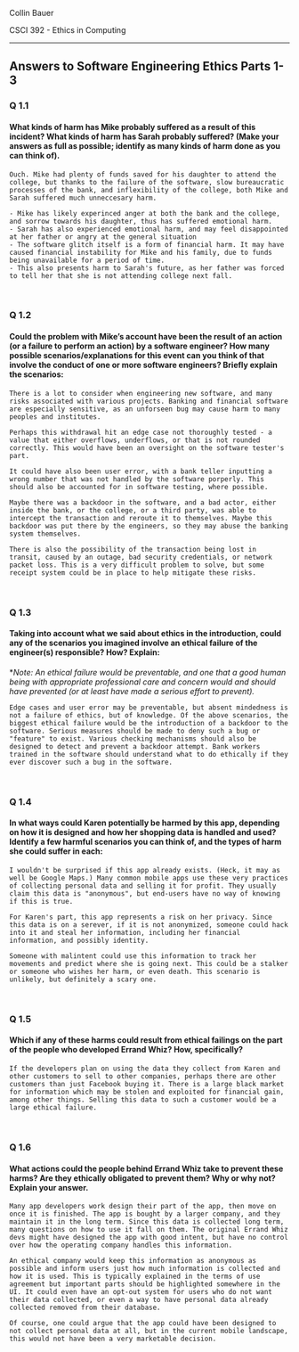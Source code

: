 Collin Bauer

CSCI 392 - Ethics in Computing

---

## Answers to Software Engineering Ethics Parts 1-3


### Q 1.1
#### What kinds of harm has Mike probably suffered as a result of this incident? What kinds of harm has Sarah probably suffered? (Make your answers as full as possible; identify as many kinds of harm done as you can think of).

    Ouch. Mike had plenty of funds saved for his daughter to attend the college, but thanks to the failure of the software, slow bureaucratic processes of the bank, and inflexibility of the college, both Mike and Sarah suffered much unneccesary harm.

    - Mike has likely experinced anger at both the bank and the college, and sorrow towards his daughter, thus has suffered emotional harm.
    - Sarah has also experienced emotional harm, and may feel disappointed at her father or angry at the general situation
    - The software glitch itself is a form of financial harm. It may have caused financial instability for Mike and his family, due to funds being unavailable for a period of time.
    - This also presents harm to Sarah's future, as her father was forced to tell her that she is not attending college next fall.

<br/>

### Q 1.2
#### Could the problem with Mike’s account have been the result of an action (or a failure to perform an action) by a software engineer? How many possible scenarios/explanations for this event can you think of that involve the conduct of one or more software engineers? Briefly explain the scenarios:

    There is a lot to consider when engineering new software, and many risks associated with various projects. Banking and financial software are especially sensitive, as an unforseen bug may cause harm to many peoples and institutes.

    Perhaps this withdrawal hit an edge case not thoroughly tested - a value that either overflows, underflows, or that is not rounded correctly. This would have been an oversight on the software tester's part.

    It could have also been user error, with a bank teller inputting a wrong number that was not handled by the software porperly. This should also be accounted for in software testing, where possible.

    Maybe there was a backdoor in the software, and a bad actor, either inside the bank, or the college, or a third party, was able to intercept the transaction and reroute it to themselves. Maybe this backdoor was put there by the engineers, so they may abuse the banking system themselves.

    There is also the possibility of the transaction being lost in transit, caused by an outage, bad security credentials, or network packet loss. This is a very difficult problem to solve, but some receipt system could be in place to help mitigate these risks.

<br/>

### Q 1.3
#### Taking into account what we said about ethics in the introduction, could any of the scenarios you imagined involve an ethical failure of the engineer(s) responsible? How? Explain:

**Note: An ethical failure would be preventable, and one that a good human being with appropriate professional care and concern would and should have prevented (or at least have made a serious effort to prevent).*

    Edge cases and user error may be preventable, but absent mindedness is not a failure of ethics, but of knowledge. Of the above scenarios, the biggest ethical failure would be the introduction of a backdoor to the software. Serious measures should be made to deny such a bug or "feature" to exist. Various checking mechanisms should also be designed to detect and prevent a backdoor attempt. Bank workers trained in the software should understand what to do ethically if they ever discover such a bug in the software.

<br/>

### Q 1.4
#### In what ways could Karen potentially be harmed by this app, depending on how it is designed and how her shopping data is handled and used? Identify a few harmful scenarios you can think of, and the types of harm she could suffer in each:

    I wouldn't be surprised if this app already exists. (Heck, it may as well be Google Maps.) Many common mobile apps use these very practices of collecting personal data and selling it for profit. They usually claim this data is "anonymous", but end-users have no way of knowing if this is true.

    For Karen's part, this app represents a risk on her privacy. Since this data is on a serever, if it is not anonymized, someone could hack into it and steal her information, including her financial information, and possibly identity.
    
    Someone with malintent could use this information to track her movements and predict where she is going next. This could be a stalker or someone who wishes her harm, or even death. This scenario is unlikely, but definitely a scary one.

<br/>

### Q 1.5
#### Which if any of these harms could result from ethical failings on the part of the people who developed Errand Whiz? How, specifically?

    If the developers plan on using the data they collect from Karen and other customers to sell to other companies, perhaps there are other customers than just Facebook buying it. There is a large black market for information which may be stolen and exploited for financial gain, among other things. Selling this data to such a customer would be a large ethical failure.

<br/>

### Q 1.6
####  What actions could the people behind Errand Whiz take to prevent these harms? Are they ethically obligated to prevent them? Why or why not? Explain your answer.

    Many app developers work design their part of the app, then move on once it is finished. The app is bought by a larger company, and they maintain it in the long term. Since this data is collected long term, many questions on how to use it fall on them. The original Errand Whiz devs might have designed the app with good intent, but have no control over how the operating company handles this information.
    
    An ethical company would keep this information as anonymous as possible and inform users just how much information is collected and how it is used. This is typically explained in the terms of use agreement but important parts should be highlighted somewhere in the UI. It could even have an opt-out system for users who do not want their data collected, or even a way to have personal data already collected removed from their database.

    Of course, one could argue that the app could have been designed to not collect personal data at all, but in the current mobile landscape, this would not have been a very marketable decision.